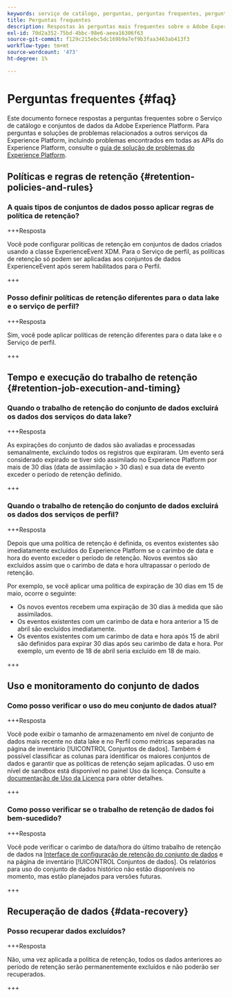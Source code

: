 ```yaml
---
keywords: serviço de catálogo, perguntas, perguntas frequentes, perguntas frequentes, perguntas frequentes sobre conjuntos de dados
title: Perguntas frequentes
description: Respostas às perguntas mais frequentes sobre o Adobe Experience Platform Catalog Service e conjuntos de dados.
exl-id: 70d2a352-75bd-4bbc-98e6-aeea16306f63
source-git-commit: f129c215ebc5dc169b9a7ef9b3faa3463ab413f3
workflow-type: tm+mt
source-wordcount: '473'
ht-degree: 1%

---
```


# Perguntas frequentes {#faq}

Este documento fornece respostas a perguntas frequentes sobre o Serviço de catálogo e conjuntos de dados da Adobe Experience Platform. Para perguntas e soluções de problemas relacionados a outros serviços da Experience Platform, incluindo problemas encontrados em todas as APIs do Experience Platform, consulte o [guia de solução de problemas do Experience Platform](../landing/troubleshooting.md).

## Políticas e regras de retenção {#retention-policies-and-rules}

### A quais tipos de conjuntos de dados posso aplicar regras de política de retenção?

+++Resposta

Você pode configurar políticas de retenção em conjuntos de dados criados usando a classe ExperienceEvent XDM. Para o Serviço de perfil, as políticas de retenção só podem ser aplicadas aos conjuntos de dados ExperienceEvent após serem habilitados para o Perfil.

+++

### Posso definir políticas de retenção diferentes para o data lake e o serviço de perfil?

+++Resposta

Sim, você pode aplicar políticas de retenção diferentes para o data lake e o Serviço de perfil.

+++

## Tempo e execução do trabalho de retenção {#retention-job-execution-and-timing}

### Quando o trabalho de retenção do conjunto de dados excluirá os dados dos serviços do data lake?

+++Resposta

As expirações do conjunto de dados são avaliadas e processadas semanalmente, excluindo todos os registros que expiraram. Um evento será considerado expirado se tiver sido assimilado no Experience Platform por mais de 30 dias (data de assimilação > 30 dias) e sua data de evento exceder o período de retenção definido.

+++

### Quando o trabalho de retenção do conjunto de dados excluirá os dados dos serviços de perfil?

+++Resposta

Depois que uma política de retenção é definida, os eventos existentes são imediatamente excluídos do Experience Platform se o carimbo de data e hora do evento exceder o período de retenção. Novos eventos são excluídos assim que o carimbo de data e hora ultrapassar o período de retenção.

Por exemplo, se você aplicar uma política de expiração de 30 dias em 15 de maio, ocorre o seguinte:

- Os novos eventos recebem uma expiração de 30 dias à medida que são assimilados.
- Os eventos existentes com um carimbo de data e hora anterior a 15 de abril são excluídos imediatamente.
- Os eventos existentes com um carimbo de data e hora após 15 de abril são definidos para expirar 30 dias após seu carimbo de data e hora. Por exemplo, um evento de 18 de abril seria excluído em 18 de maio.

+++

## Uso e monitoramento do conjunto de dados

### Como posso verificar o uso do meu conjunto de dados atual?

+++Resposta

Você pode exibir o tamanho de armazenamento em nível de conjunto de dados mais recente no data lake e no Perfil como métricas separadas na página de inventário [!UICONTROL Conjuntos de dados]. Também é possível classificar as colunas para identificar os maiores conjuntos de dados e garantir que as políticas de retenção sejam aplicadas. O uso em nível de sandbox está disponível no painel Uso da licença. Consulte a [documentação de Uso da Licença](../dashboards/guides/license-usage.md) para obter detalhes.

+++

### Como posso verificar se o trabalho de retenção de dados foi bem-sucedido?

+++Resposta

Você pode verificar o carimbo de data/hora do último trabalho de retenção de dados na [Interface de configuração de retenção do conjunto de dados](./datasets/user-guide.md#data-retention-policy) e na página de inventário [!UICONTROL Conjuntos de dados]. Os relatórios para uso do conjunto de dados histórico não estão disponíveis no momento, mas estão planejados para versões futuras.

+++

## Recuperação de dados {#data-recovery}

### Posso recuperar dados excluídos?

+++Resposta

Não, uma vez aplicada a política de retenção, todos os dados anteriores ao período de retenção serão permanentemente excluídos e não poderão ser recuperados.

+++
